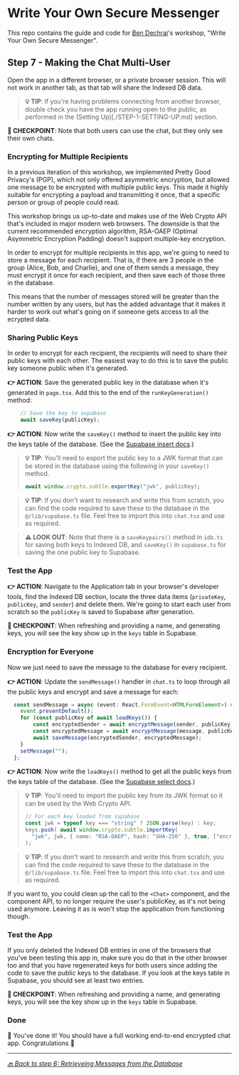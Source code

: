 # Write Your Own Secure Messenger

This repo contains the guide and code for [Ben Dechrai][ben-twitter]'s workshop, "Write Your Own Secure Messenger".

## Step 7 - Making the Chat Multi-User

Open the app in a different browser, or a private browser session. This will not work in another tab, as that tab will share the Indexed DB data.

> **💡 TIP**: If you're having problems connecting from another browser, double check you have the app running open to the public, as performed in the (Setting Up)[./STEP-1-SETTING-UP.md] section.

**🧪 CHECKPOINT**: Note that both users can use the chat, but they only see their own chats.

### Encrypting for Multiple Recipients

In a previous iteration of this workshop, we implemented Pretty Good Privacy's (PGP), which not only offered asymmetric encryption, but allowed one message to be encrypted with multiple public keys. This made it highly suitable for encrypting a payload and transmitting it once, that a specific person or group of people could read.

This workshop brings us up-to-date and makes use of the Web Crypto API that's included in major modern web browsers. The downside is that the current recommended encryption algorithm, RSA-OAEP (Optimal Asymmetric Encryption Padding) doesn't support multiple-key encryption.

In order to encrypt for multiple recipients in this app, we're going to need to store a message for each recipient. That is, if there are 3 people in the group (Alice, Bob, and Charlie), and one of them sends a message, they must encrypt it once for each recipient, and then save each of those three in the database.

This means that the number of messages stored will be greater than the number written by any users, but has the added advantage that it makes it harder to work out what's going on if someone gets access to all the ecrypted data.

### Sharing Public Keys

In order to encrypt for each recipient, the recipients will need to share their public keys with each other. The easiest way to do this is to save the public key someone public when it's generated.

**👉 ACTION**: Save the generated public key in the database when it's generated in `page.tsx`. Add this to the end of the `runKeyGeneration()` method:

```ts
    // Save the key to supabase
    await saveKey(publicKey);
```

**👉 ACTION**: Now write the `saveKey()` method to insert the public key into the keys table of the database. (See the [Supabase insert docs][supabase-insert].)

> **💡 TIP**: You'll need to export the public key to a JWK format that can be stored in the database using the following in your `saveKey()` method.
> ```ts
> await window.crypto.subtle.exportKey("jwk", publicKey);
> ```

> **💡 TIP**: If you don't want to research and write this from scratch, you can find the code required to save these to the database in the `@/lib/supabase.ts` file. Feel free to import this into `chat.tsx` and use as required.

> **⚠ LOOK OUT**: Note that there is a `saveKeypairs()` method in `idb.ts` for saving both keys to Indexed DB, and `saveKey()` in `supabase.ts` for saving the one public key to Supabase.

### Test the App

**👉 ACTION**: Navigate to the Application tab in your browser's developer tools, find the Indexed DB section, locate the three data items (`privateKey`, `publicKey`, and `sender`) and delete them. We're going to start each user from scratch so the `publicKey` is saved to Supabase after generation.

**🧪 CHECKPOINT**: When refreshing and providing a name, and generating keys, you will see the key show up in the `keys` table in Supabase.

### Encryption for Everyone

Now we just need to save the message to the database for every recipient.

**👉 ACTION**: Update the `sendMessage()` handler in `chat.ts` to loop through all the public keys and encrypt and save a message for each:

```ts
  const sendMessage = async (event: React.FormEvent<HTMLFormElement>) => {
    event.preventDefault();
    for (const publicKey of await loadKeys()) {
        const encryptedSender = await encryptMessage(sender, publicKey);
        const encryptedMessage = await encryptMessage(message, publicKey);
        await saveMessage(encryptedSender, encryptedMessage);
    }
    setMessage("");
  };
```

**👉 ACTION**: Now write the `loadKeys()` method to get all the public keys from the keys table of the database. (See the [Supabase select docs][supabase-select].)

> **💡 TIP**: You'll need to import the public key from its JWK format so it can be used by the Web Crypto API.
> ```ts
> // For each key loaded from supabase
> const jwk = typeof key === "string" ? JSON.parse(key) : key;
> keys.push( await window.crypto.subtle.importKey(
>   "jwk", jwk, { name: "RSA-OAEP", hash: "SHA-256" }, true, ["encrypt"] )
> );
> ```

> **💡 TIP**: If you don't want to research and write this from scratch, you can find the code required to save these to the database in the `@/lib/supabase.ts` file. Feel free to import this into `chat.tsx` and use as required.


If you want to, you could clean up the call to the `<Chat>` component, and the component API, to no longer require the user's publicKey, as it's not being used anymore. Leaving it as is won't stop the application from functioning though.

### Test the App

If you only deleted the Indexed DB entries in one of the browsers that you've been testing this app in, make sure you do that in the other browser too and that you have regenerated keys for both users since adding the code to save the public keys to the database. If you look at the keys table in Supabase, you should see at least two entries.

**🧪 CHECKPOINT**: When refreshing and providing a name, and generating keys, you will see the key show up in the `keys` table in Supabase.

### Done

🎉 You've done it! You should have a full working end-to-end encrypted chat app. Congratulations 🎉

---

_[🔙 Back to step 6: Retrieveing Messages from the Database](./STEP-6-RETRIEVING-FROM-DATABASE.md)_

[ben-twitter]: https://twitter.com/bendechrai
[supabase-insert]: https://supabase.com/docs/reference/javascript/insert
[supabase-select]: https://supabase.com/docs/reference/javascript/select

